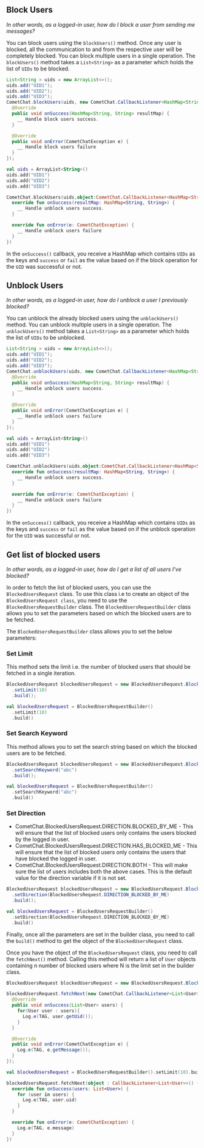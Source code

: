 ## Block Users

_In other words, as a logged-in user, how do I block a user from sending me messages?_

You can block users using the `blockUsers()` method.  Once any user is blocked, all the communication to and from the respective user will be completely blocked. You can block multiple users in a single operation. The `blockUsers()` method takes a `List<String>` as a parameter which holds the list of `UIDs` to be blocked.

```java
List<String > uids = new ArrayList<>();
uids.add("UID1");
uids.add("UID2");
uids.add("UID3");
CometChat.blockUsers(uids, new CometChat.CallbackListener<HashMap<String, String>>() {
  @Override
  public void onSuccess(HashMap<String, String> resultMap) {
    __ Handle block users success.
  }

  @Override
  public void onError(CometChatException e) {
    __ Handle block users failure
  }
});
```

```kotlin
val uids = ArrayList<String>()
uids.add("UID1")
uids.add("UID2")
uids.add("UID3")

CometChat.blockUsers(uids,object:CometChat.CallbackListener<HashMap<String, String>>() {
  override fun onSuccess(resultMap: HashMap<String, String>) {
    __ Handle unblock users success.
  }

  override fun onError(e: CometChatException) {
    __ Handle unblock users failure
  }
})
```



In the `onSuccess()` callback, you receive a HashMap which contains `UIDs` as the keys and `success` or `fail` as the value based on if the block operation for the `UID` was successful or not.

## Unblock Users

_In other words, as a logged-in user, how do I unblock a user I previously blocked?_

You can unblock the already blocked users using the `unblockUsers()` method. You can unblock multiple users in a single operation. The `unblockUsers()` method takes a `List<String>` as a parameter which holds the list of `UIDs` to be unblocked.

```java
List<String > uids = new ArrayList<>();
uids.add("UID1");
uids.add("UID2");
uids.add("UID3");
CometChat.unblockUsers(uids, new CometChat.CallbackListener<HashMap<String, String>>() {
  @Override
  public void onSuccess(HashMap<String, String> resultMap) {
    __ Handle unblock users success.
  }

  @Override
  public void onError(CometChatException e) {
    __ Handle unblock users failure
  }
});
```

```kotlin
val uids = ArrayList<String>()
uids.add("UID1")
uids.add("UID2")
uids.add("UID3")

CometChat.unblockUsers(uids,object:CometChat.CallbackListener<HashMap<String, String>>() {
  override fun onSuccess(resultMap: HashMap<String, String>) {
    __ Handle unblock users success.
  }

  override fun onError(e: CometChatException) {
    __ Handle unblock users failure
  }
})
```



In the `onSuccess()` callback, you receive a HashMap which contains `UIDs` as the keys and `success` or `fail` as the value based on if the unblock operation for the `UID` was successful or not.

## Get list of blocked users

_In other words, as a logged-in user, how do I get a list of all users I've blocked?_

In order to fetch the list of blocked users, you can use the `BlockedUsersRequest` class. To use this class i.e to create an object of the `BlockedUsersRequest class`, you need to use the `BlockedUsersRequestBuilder` class. The `BlockedUsersRequestBuilder` class allows you to set the parameters based on which the blocked users are to be fetched.

The `BlockedUsersRequestBuilder` class allows you to set the below parameters:

### Set Limit

This method sets the limit i.e. the number of blocked users that should be fetched in a single iteration.

```java
BlockedUsersRequest blockedUsersRequest = new BlockedUsersRequest.BlockedUsersRequestBuilder()
  .setLimit(10)
  .build();
```

```kotlin
val blockedUsersRequest = BlockedUsersRequestBuilder()
  .setLimit(10)
  .build()
```



### Set Search Keyword

This method allows you to set the search string based on which the blocked users are to be fetched.

```java
BlockedUsersRequest blockedUsersRequest = new BlockedUsersRequest.BlockedUsersRequestBuilder()
  .setSearchKeyword("abc")
  .build();
```

```kotlin
val blockedUsersRequest = BlockedUsersRequestBuilder()
  .setSearchKeyword("abc")
  .build()
```



### Set Direction

- CometChat.BlockedUsersRequest.DIRECTION.BLOCKED_BY_ME - This will ensure that the list of blocked users only contains the users blocked by the logged in user.
- CometChat.BlockedUsersRequest.DIRECTION.HAS_BLOCKED_ME - This will ensure that the list of blocked users only contains the users that have blocked the logged in user.
- CometChat.BlockedUsersRequest.DIRECTION.BOTH - This will make sure the list of users includes both the above cases. This is the default value for the direction variable if it is not set.

```java
BlockedUsersRequest blockedUsersRequest = new BlockedUsersRequest.BlockedUsersRequestBuilder()
  .setDirection(BlockedUsersRequest.DIRECTION_BLOCKED_BY_ME)
  .build();
```

```kotlin
val blockedUsersRequest = BlockedUsersRequestBuilder()
  .setDirection(BlockedUsersRequest.DIRECTION_BLOCKED_BY_ME)
  .build()
```



Finally, once all the parameters are set in the builder class, you need to call the `build()` method to get the object of the `BlockedUsersRequest` class.

Once you have the object of the `BlockedUsersRequest` class, you need to call the `fetchNext()` method. Calling this method will return a list of `User` objects containing n number of blocked users where N is the limit set in the builder class.

```java
BlockedUsersRequest blockedUsersRequest = new BlockedUsersRequest.BlockedUsersRequestBuilder().setLimit(10).build();

blockedUsersRequest.fetchNext(new CometChat.CallbackListener<List<User>>() {
  @Override
  public void onSuccess(List<User> users) {
    for(User user : users){
      Log.e(TAG, user.getUid());
    }
  }

  @Override
  public void onError(CometChatException e) {
    Log.e(TAG, e.getMessage());
  }
});
```

```kotlin
val blockedUsersRequest = BlockedUsersRequestBuilder().setLimit(10).build()

blockedUsersRequest.fetchNext(object : CallbackListener<List<User>>() {
  override fun onSuccess(users: List<User>) {
    for (user in users) {
      Log.e(TAG, user.uid)
    }
  }

  override fun onError(e: CometChatException) {
    Log.e(TAG, e.message)
  }
})
```

